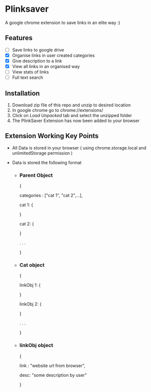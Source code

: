Plinksaver
=============
A google chrome extension to save links in an elite way :)

## Features ##
- [ ] Save links to google drive
- [x] Organise links in user created categories
- [x] Give description to a link
- [x] View all links in an organised way
- [ ] View stats of links
- [ ] Full text search

## Installation ##
1. Download zip file of this repo and unzip to desired location
2. In google chrome go to chrome://extensions/
3. Click on *Load Unpacked* tab and select the unzipped folder
4. The PlinkSaver Extension has now been added to your browser

## Extension Working Key Points ##
* All Data is stored in your browser ( using chrome.storage.local and unlimitedStorage permission )
* Data is stored the following format

  * ### Parent Object ###
    {
    
      categories : ["cat 1", "cat 2",...],
      
      cat 1: {

      }
      
      cat 2: {

      }
      
      .
      .
      .
      
    }
    
  * ### Cat object ###
    {
    
      linkObj 1: {
      
      }
      
      linkObj 2: {
      
      }
      
      .
      .
      .
      
    }  
    
  * ### linkObj object ###
    {
    
      link : "website url from browser",
      
      desc: "some description by user"
      
    }
